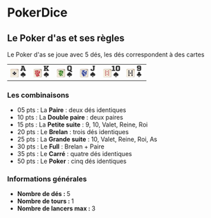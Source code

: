 # PokerDice

<h2>Le Poker d'as et ses règles</h2>
Le Poker d'as se joue avec 5 dés, les dés correspondent à des cartes
<table>
    <tr>
        <td class="rules"><img class="rules_img" src="pict/1_dice.jpg" alt="face1" width="20" height="auto"><img class="rules_img" src="pict/1_card.jpg" alt="card1" width="20" height="auto"></td>
        <td class="rules"><img class="rules_img" src="pict/2_dice.jpg" alt="face2" width="20" height="auto"><img class="rules_img" src="pict/2_card.jpg" alt="card2" width="20" height="auto"></td>
        <td class="rules"><img class="rules_img" src="pict/3_dice.jpg" alt="face3" width="20" height="auto"><img class="rules_img" src="pict/3_card.jpg" alt="card3" width="20" height="auto"></td>
        <td class="rules"><img class="rules_img" src="pict/4_dice.jpg" alt="face4" width="20" height="auto"><img class="rules_img" src="pict/4_card.jpg" alt="card4" width="20" height="auto"></td>
        <td class="rules"><img class="rules_img" src="pict/5_dice.jpg" alt="face5" width="20" height="auto"><img class="rules_img" src="pict/5_card.jpg" alt="card5" width="20" height="auto"></td>
        <td class="rules"><img class="rules_img" src="pict/6_dice.jpg" alt="face6" width="20" height="auto"><img class="rules_img" src="pict/6_card.jpg" alt="card6" width="20" height="auto"></td>
    </tr>
</table>
<h3>Les combinaisons</h3>
<ul>
    <li>05 pts : La <strong>Paire</strong> : deux dés identiques</li>
    <li>10 pts : La <strong>Double paire</strong> : deux paires</li>
    <li>15 pts : La <strong>Petite suite</strong> : 9, 10, Valet, Reine, Roi</li>
    <li>20 pts : Le <strong>Brelan</strong> : trois dés identiques</li>
    <li>25 pts : La <strong>Grande suite</strong> : 10, Valet, Reine, Roi, As</li>
    <li>30 pts : Le <strong>Full</strong> : Brelan + Paire</li>
    <li>35 pts : Le <strong>Carré</strong> : quatre dés identiques</li>
    <li>50 pts : Le <strong>Poker</strong> : cinq dés identiques</li>
</ul>

<h3>Informations générales</h3>
<ul>
    <li><strong>Nombre de dés : </strong>5</li>
    <li><strong>Nombre de tours : </strong>1</li>
    <li><strong>Nombre de lancers max : </strong>3</li>
</ul>
